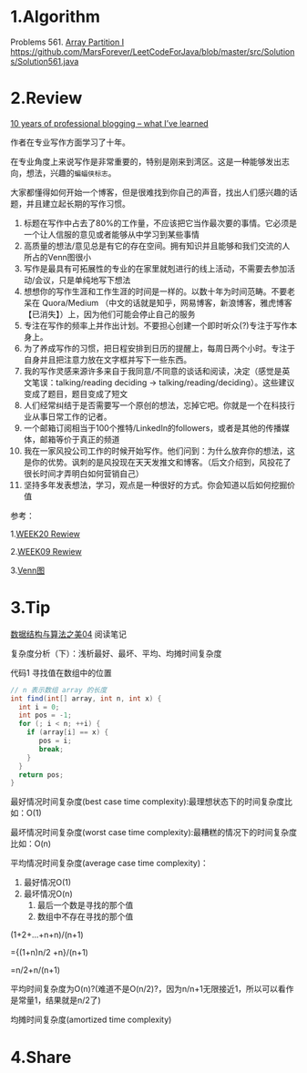 # 1.Algorithm

Problems 561. [Array Partition I](https://leetcode.com/problems/array-partition-i/submissions/)
https://github.com/MarsForever/LeetCodeForJava/blob/master/src/Solutions/Solution561.java

# 2.Review

[10 years of professional blogging – what I’ve learned](https://andrewchen.co/professional-blogging/)

作者在专业写作方面学习了十年。

在专业角度上来说写作是非常重要的，特别是刚来到湾区。这是一种能够发出志向，想法，兴趣的`蝙蝠侠标志`。

大家都懂得如何开始一个博客，但是很难找到你自己的声音，找出人们感兴趣的话题，并且建立起长期的写作习惯。

1. 标题在写作中占去了80%的工作量，不应该把它当作最次要的事情。它必须是一个让人信服的意见或者能够从中学习到某些事情
2. 高质量的想法/意见总是有它的存在空间。拥有知识并且能够和我们交流的人所占的Venn图很小
3. 写作是最具有可拓展性的专业的在家里就剋进行的线上活动，不需要去参加活动/会议，只是单纯地写下想法
4. 想想你的写作生涯和工作生涯的时间是一样的。以数十年为时间范畴。不要老呆在 Quora/Medium （中文的话就是知乎，网易博客，新浪博客，雅虎博客【已消失】）上，因为他们可能会停止自己的服务
5. 专注在写作的频率上并作出计划。不要担心创建一个即时听众(?)专注于写作本身上。
6. 为了养成写作的习惯，把日程安排到日历的提醒上，每周日两个小时。专注于自身并且把注意力放在文字框并写下一些东西。
7. 我的写作灵感来源许多来自于我同意/不同意的谈话和阅读，决定（感觉是英文笔误：talking/reading deciding -> talking/reading/deciding）。这些建议变成了题目，题目变成了短文
8. 人们经常纠结于是否需要写一个原创的想法，忘掉它吧。你就是一个在科技行业从事日常工作的记者。
9. 一个邮箱订阅相当于100个推特/LinkedIn的followers，或者是其他的传播媒体，邮箱等价于真正的频道
10. 我在一家风投公司工作的时候开始写作。他们问到：为什么放弃你的想法，这是你的优势。讽刺的是风投现在天天发推文和博客。（后文介绍到，风投花了很长时间才弄明白如何营销自己）
11. 坚持多年发表想法，学习，观点是一种很好的方式。你会知道以后如何挖掘价值

参考：

1.[WEEK20 Rewiew](https://github.com/MarsForever/MarsForever_ARTS/blob/master/2018-11-09-WEEK20.md#review)

2.[WEEK09 Rewiew]()

3.[Venn图](https://www.wikiwand.com/en/Venn_diagram)



# 3.Tip

[数据结构与算法之美04](https://time.geekbang.org/column/article/40447) 阅读笔记

复杂度分析（下）：浅析最好、最坏、平均、均摊时间复杂度

代码1 寻找值在数组中的位置

```java
// n 表示数组 array 的长度
int find(int[] array, int n, int x) {
  int i = 0;
  int pos = -1;
  for (; i < n; ++i) {
    if (array[i] == x) {
       pos = i;
       break;
    }
  }
  return pos;
}
```

最好情况时间复杂度(best case time complexity):最理想状态下的时间复杂度比如：O(1)

最坏情况时间复杂度(worst case time complexity):最糟糕的情况下的时间复杂度比如：O(n)

平均情况时间复杂度(average case time complexity)：

1. 最好情况O(1)
2. 最坏情况O(n) 
   1. 最后一个数是寻找的那个值
   2. 数组中不存在寻找的那个值

(1+2+...+n+n)/(n+1)

={(1+n)n/2 +n}/(n+1)

=n/2+n/(n+1)

平均时间复杂度为O(n)?(难道不是O(n/2)?，因为n/n+1无限接近1，所以可以看作是常量1，结果就是n/2了)



均摊时间复杂度(amortized time complexity)


# 4.Share
